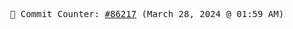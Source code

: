 <p align="center">
    <samp>
        📮 Commit Counter: <a href="https://github.com/Javascript-void0/Javascript-void0/commits/main">#86217</a> (March 28, 2024 @ 01:59 AM)
    </samp>
</p>
